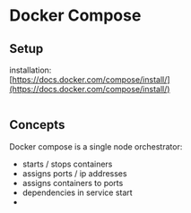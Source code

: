 
# Docker Compose

## Setup
installation:  
[https://docs.docker.com/compose/install/](https://docs.docker.com/compose/install/)
```shell
```

## Concepts
Docker compose is a single node orchestrator:
* starts / stops containers
* assigns ports / ip addresses
* assigns containers to ports
* dependencies in service start
* 